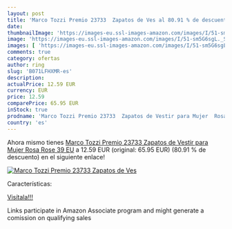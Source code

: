 ```yaml
---
layout: post
title: 'Marco Tozzi Premio 23733  Zapatos de Ves al 80.91 % de descuento'
date: 
thumbnailImage: 'https://images-eu.ssl-images-amazon.com/images/I/51-sm5G6sgL._SL200_.jpg'
image: 'https://images-eu.ssl-images-amazon.com/images/I/51-sm5G6sgL._SL200_.jpg'
images: [ 'https://images-eu.ssl-images-amazon.com/images/I/51-sm5G6sgL._SL200_.jpg' ]
comments: true
category: ofertas
author: ring
slug: 'B071LFHXMR-es'
description:
actualPrice: 12.59 EUR
currency: EUR
price: 12.59
comparePrice: 65.95 EUR
inStock: true
prodname: 'Marco Tozzi Premio 23733  Zapatos de Vestir para Mujer  Rosa  Rose   39 EU'
country: 'es'
---
```


Ahora mismo tienes [Marco Tozzi Premio 23733  Zapatos de Vestir para Mujer  Rosa  Rose   39 EU](https://www.amazon.es/dp/B071LFHXMR/?tag=tolees-21) a 12.59 EUR (original: 65.95 EUR) (80.91 %  de descuento) en el siguiente enlace!

[![Marco Tozzi Premio 23733  Zapatos de Ves](https://images-eu.ssl-images-amazon.com/images/I/51-sm5G6sgL._SL200_.jpg)](https://www.amazon.es/dp/B071LFHXMR/?tag=tolees-21)

Características:


[Visítala!!!](https://www.amazon.es/dp/B071LFHXMR/?tag=tolees-21)

Links participate in Amazon Associate program and might generate a comission on qualifying sales
